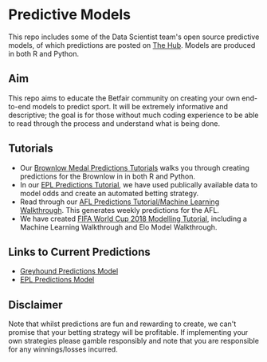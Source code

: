 # Predictive Models
This repo includes some of the Data Scientist team's open source predictive models, of which predictions are posted on [The Hub](https://www.betfair.com.au/hub/tools/models/). Models are produced in both R and Python.

## Aim
This repo aims to educate the Betfair community on creating your own end-to-end models to predict sport. It will be extremely informative and descriptive; the goal is for those without much coding experience to be able to read through the process and understand what is being done.

## Tutorials
* Our [Brownlow Medal Predictions Tutorials](https://github.com/betfair-datascientists/predictive-models/tree/master/brownlow) walks you through creating predictions for the Brownlow in in both R and Python.
* In our [EPL Predictions Tutorial](https://github.com/betfair-datascientists/predictive-models/tree/master/epl), we have used publically available data to model odds and create an automated betting strategy.
* Read through our [AFL Predictions Tutorial/Machine Learning Walkthrough](https://github.com/betfair-datascientists/predictive-models/tree/master/afl). This generates weekly predictions for the AFL.
* We have created [FIFA World Cup 2018 Modelling Tutorial](https://github.com/betfair-datascientists/predictive-models/tree/master/world-cup), including a Machine Learning Walkthrough and Elo Model Walkthrough.

## Links to Current Predictions
* [Greyhound Predictions Model](https://www.betfair.com.au/hub/tools/models/greyhound-ratings-model/)
* [EPL Predictions Model](https://www.betfair.com.au/hub/tools/models/epl-predictions-model/)

## Disclaimer
Note that whilst predictions are fun and rewarding to create, we can't promise that your betting strategy will be profitable. If implementing your own strategies please gamble responsibly and note that you are responsible for any winnings/losses incurred.

